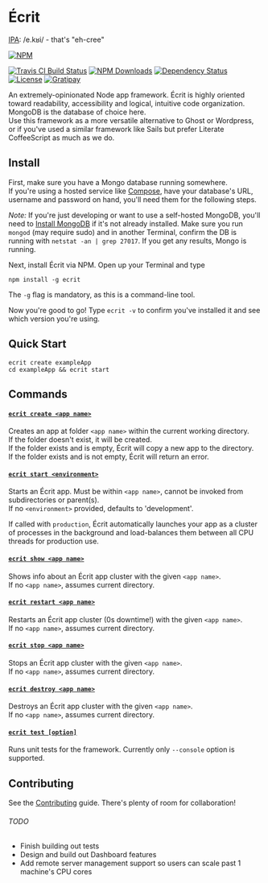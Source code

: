 Écrit
=====
[IPA](http://en.wiktionary.org/wiki/Appendix:French_pronunciation): /e.kʁi/ - that's "eh-cree"  

[![NPM](https://nodei.co/npm/ecrit.png)](https://nodei.co/npm/ecrit/)  

[![Travis CI Build Status](https://travis-ci.org/merciba/ecrit.svg?branch=master)](https://travis-ci.org/merciba/ecrit) [![NPM Downloads](https://img.shields.io/npm/dm/ecrit.svg)](https://www.npmjs.com/package/ecrit) [![Dependency Status](https://img.shields.io/david/merciba/ecrit.svg)](https://david-dm.org/merciba/ecrit) [![License](https://img.shields.io/npm/l/ecrit.svg)](https://github.com/merciba/ecrit/blob/master/LICENSE) [![Gratipay](http://img.shields.io/gratipay/merciba.svg)](https://gratipay.com/merciba/)

An extremely-opinionated Node app framework. Écrit is highly oriented toward readability, accessibility and logical, intuitive code organization. MongoDB is the database of choice here.  
Use this framework as a more versatile alternative to Ghost or Wordpress, or if you've used a similar framework like Sails but prefer Literate CoffeeScript as much as we do.

Install
-------

First, make sure you have a Mongo database running somewhere.  
If you're using a hosted service like [Compose](http://compose.io), have your database's URL, username and password on hand, you'll need them for the following steps.  

_Note:_ If you're just developing or want to use a self-hosted MongoDB, you'll need to [Install MongoDB](http://docs.mongodb.org/manual/installation/) if it's not already installed. Make sure you run `mongod` (may require sudo) and in another Terminal, confirm the DB is running with `netstat -an | grep 27017`. If you get any results, Mongo is running.

Next, install Écrit via NPM. Open up your Terminal and type

`npm install -g ecrit`

The `-g` flag is mandatory, as this is a command-line tool.  

Now you're good to go! Type `ecrit -v` to confirm you've installed it and see which version you're using.

Quick Start
-------

```
ecrit create exampleApp  
cd exampleApp && ecrit start
```

Commands
--------

#### [`ecrit create <app name>`](/bin/create.litcoffee)

Creates an app at folder `<app name>` within the current working directory.  
If the folder doesn't exist, it will be created.  
If the folder exists and is empty, Écrit will copy a new app to the directory.  
If the folder exists and is not empty, Écrit will return an error.  

#### [`ecrit start <environment>`](/bin/start.litcoffee)

Starts an Écrit app. Must be within `<app name>`, cannot be invoked from subdirectories or parent(s).  
If no `<environment>` provided, defaults to 'development'.  

If called with `production`, Écrit automatically launches your app as a cluster of processes in the background and load-balances them between all CPU threads for production use.  

#### [`ecrit show <app name>`](/bin/show.litcoffee)

Shows info about an Écrit app cluster with the given `<app name>`.  
If no `<app name>`, assumes current directory.  

#### [`ecrit restart <app name>`](/bin/restart.litcoffee)

Restarts an Écrit app cluster (0s downtime!) with the given `<app name>`.  
If no `<app name>`, assumes current directory.  

#### [`ecrit stop <app name>`](/bin/stop.litcoffee)

Stops an Écrit app cluster with the given `<app name>`.  
If no `<app name>`, assumes current directory.  

#### [`ecrit destroy <app name>`](/bin/destroy.litcoffee)

Destroys an Écrit app cluster with the given `<app name>`.  
If no `<app name>`, assumes current directory.  

#### [`ecrit test [option]`](/bin/test.litcoffee)

Runs unit tests for the framework. Currently only `--console` option is supported.

Contributing
------------

See the [Contributing](/CONTRIBUTING.md) guide. There's plenty of room for collaboration!

###### TODO

* Finish building out tests
* Design and build out Dashboard features
* Add remote server management support so users can scale past 1 machine's CPU cores

